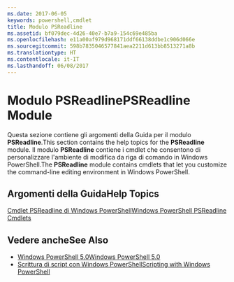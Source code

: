 ```yaml
---
ms.date: 2017-06-05
keywords: powershell,cmdlet
title: Modulo PSReadline
ms.assetid: bf079dec-4d26-40e7-b7a9-154c69e485ba
ms.openlocfilehash: e11a00af979d968171ddf66138ddbe1c906d066e
ms.sourcegitcommit: 598b7835046577841aea2211d613bb8513271a8b
ms.translationtype: HT
ms.contentlocale: it-IT
ms.lasthandoff: 06/08/2017
---
```

# <a name="psreadline-module"></a><span data-ttu-id="ddd01-103">Modulo PSReadline</span><span class="sxs-lookup"><span data-stu-id="ddd01-103">PSReadline Module</span></span>
<span data-ttu-id="ddd01-104">Questa sezione contiene gli argomenti della Guida per il modulo **PSReadline**.</span><span class="sxs-lookup"><span data-stu-id="ddd01-104">This section contains the help topics for the **PSReadline** module.</span></span> <span data-ttu-id="ddd01-105">Il modulo **PSReadline** contiene i cmdlet che consentono di personalizzare l'ambiente di modifica da riga di comando in Windows PowerShell.</span><span class="sxs-lookup"><span data-stu-id="ddd01-105">The **PSReadline** module contains cmdlets that let you customize the command-line editing environment in Windows PowerShell.</span></span>

## <a name="help-topics"></a><span data-ttu-id="ddd01-106">Argomenti della Guida</span><span class="sxs-lookup"><span data-stu-id="ddd01-106">Help Topics</span></span>
[<span data-ttu-id="ddd01-107">Cmdlet PSReadline di Windows PowerShell</span><span class="sxs-lookup"><span data-stu-id="ddd01-107">Windows PowerShell PSReadline Cmdlets</span></span>](https://technet.microsoft.com/en-us/library/ed48e832-95f9-4577-bf56-a7e5aa9630ba)

## <a name="see-also"></a><span data-ttu-id="ddd01-108">Vedere anche</span><span class="sxs-lookup"><span data-stu-id="ddd01-108">See Also</span></span>
- [<span data-ttu-id="ddd01-109">Windows PowerShell 5.0</span><span class="sxs-lookup"><span data-stu-id="ddd01-109">Windows PowerShell 5.0</span></span>](Windows-PowerShell-5.0.md)
- [<span data-ttu-id="ddd01-110">Scrittura di script con Windows PowerShell</span><span class="sxs-lookup"><span data-stu-id="ddd01-110">Scripting with Windows PowerShell</span></span>](../../getting-started/fundamental/Scripting-with-Windows-PowerShell.md)

